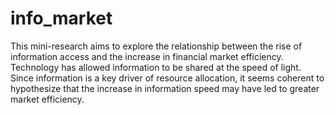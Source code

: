 # info_market
This mini-research aims to explore the relationship between the rise of information access and the increase in financial market efficiency. Technology has allowed information to be shared at the speed of light. Since information is a key driver of resource allocation, it seems coherent to hypothesize that the increase in information speed may have led to greater market efficiency.

